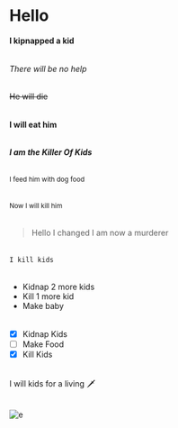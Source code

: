 # Hello
**I kipnapped a kid**
######
*There will be no help*
######
~~He will die~~
######
**I will eat him**
######
***I am the Killer Of Kids***
######
<sub>I feed him with dog food</sub>
######
<sup>Now I will kill him</sup>
######
> Hello I changed I am now a murderer
######
```I kill kids```
######
- Kidnap 2 more kids
- Kill 1 more kid
- Make baby
######
- [x] Kidnap Kids
- [ ] Make Food
- [x] Kill Kids
######
I will kids for a living :dagger:
######
![e](https://i1.sndcdn.com/avatars-IesRuX9vhlBZzVuz-1H6bOA-t500x500.jpg)
